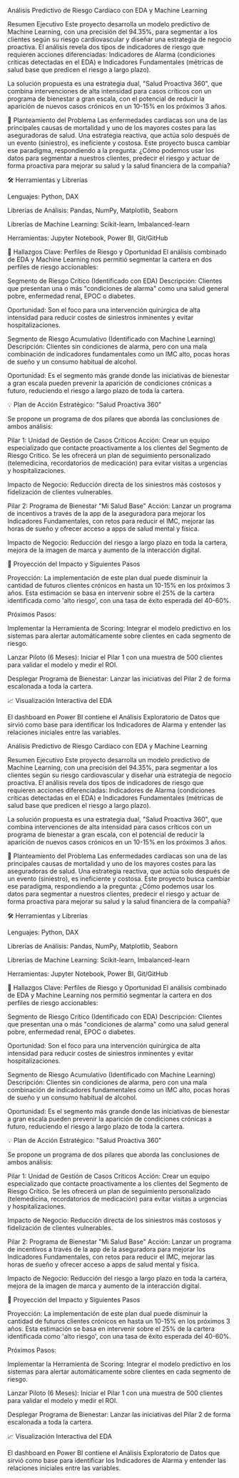 Análisis Predictivo de Riesgo Cardíaco con EDA y Machine Learning


Resumen Ejecutivo
Este proyecto desarrolla un modelo predictivo de Machine Learning, con una precisión del 94.35%, para segmentar a los clientes según su riesgo cardiovascular y diseñar una estrategia de negocio proactiva. El análisis revela dos tipos de indicadores de riesgo que requieren acciones diferenciadas: Indicadores de Alarma (condiciones críticas detectadas en el EDA) e Indicadores Fundamentales (métricas de salud base que predicen el riesgo a largo plazo).

La solución propuesta es una estrategia dual, "Salud Proactiva 360", que combina intervenciones de alta intensidad para casos críticos con un programa de bienestar a gran escala, con el potencial de reducir la aparición de nuevos casos crónicos en un 10-15% en los próximos 3 años.

🎯 Planteamiento del Problema
Las enfermedades cardíacas son una de las principales causas de mortalidad y uno de los mayores costes para las aseguradoras de salud. Una estrategia reactiva, que actúa solo después de un evento (siniestro), es ineficiente y costosa. Este proyecto busca cambiar ese paradigma, respondiendo a la pregunta: ¿Cómo podemos usar los datos para segmentar a nuestros clientes, predecir el riesgo y actuar de forma proactiva para mejorar su salud y la salud financiera de la compañía?


🛠️ Herramientas y Librerías

Lenguajes: Python, DAX

Librerías de Análisis: Pandas, NumPy, Matplotlib, Seaborn

Librerías de Machine Learning: Scikit-learn, Imbalanced-learn

Herramientas: Jupyter Notebook, Power BI, Git/GitHub

🔬 Hallazgos Clave: Perfiles de Riesgo y Oportunidad
El análisis combinado de EDA y Machine Learning nos permitió segmentar la cartera en dos perfiles de riesgo accionables:

Segmento de Riesgo Crítico (Identificado con EDA)
Descripción: Clientes que presentan una o más "condiciones de alarma" como una salud general pobre, enfermedad renal, EPOC o diabetes.

Oportunidad: Son el foco para una intervención quirúrgica de alta intensidad para reducir costes de siniestros inminentes y evitar hospitalizaciones.

Segmento de Riesgo Acumulativo (Identificado con Machine Learning)
Descripción: Clientes sin condiciones de alarma, pero con una mala combinación de indicadores fundamentales como un IMC alto, pocas horas de sueño y un consumo habitual de alcohol.

Oportunidad: Es el segmento más grande donde las iniciativas de bienestar a gran escala pueden prevenir la aparición de condiciones crónicas a futuro, reduciendo el riesgo a largo plazo de toda la cartera.


💡 Plan de Acción Estratégico: "Salud Proactiva 360"

Se propone un programa de dos pilares que aborda las conclusiones de ambos análisis:

Pilar 1: Unidad de Gestión de Casos Críticos
Acción: Crear un equipo especializado que contacte proactivamente a los clientes del Segmento de Riesgo Crítico. Se les ofrecerá un plan de seguimiento personalizado (telemedicina, recordatorios de medicación) para evitar visitas a urgencias y hospitalizaciones.

Impacto de Negocio: Reducción directa de los siniestros más costosos y fidelización de clientes vulnerables.

Pilar 2: Programa de Bienestar "Mi Salud Base"
Acción: Lanzar un programa de incentivos a través de la app de la aseguradora para mejorar los Indicadores Fundamentales, con retos para reducir el IMC, mejorar las horas de sueño y ofrecer acceso a apps de salud mental y física.

Impacto de Negocio: Reducción del riesgo a largo plazo en toda la cartera, mejora de la imagen de marca y aumento de la interacción digital.


🚀 Proyección del Impacto y Siguientes Pasos

Proyección: La implementación de este plan dual puede disminuir la cantidad de futuros clientes crónicos en hasta un 10-15% en los próximos 3 años. Esta estimación se basa en intervenir sobre el 25% de la cartera identificada como 'alto riesgo', con una tasa de éxito esperada del 40-60%.

Próximos Pasos:

Implementar la Herramienta de Scoring: Integrar el modelo predictivo en los sistemas para alertar automáticamente sobre clientes en cada segmento de riesgo.

Lanzar Piloto (6 Meses): Iniciar el Pilar 1 con una muestra de 500 clientes para validar el modelo y medir el ROI.

Desplegar Programa de Bienestar: Lanzar las iniciativas del Pilar 2 de forma escalonada a toda la cartera.


📈 Visualización Interactiva del EDA

El dashboard en Power BI contiene el Análisis Exploratorio de Datos que sirvió como base para identificar los Indicadores de Alarma y entender las relaciones iniciales entre las variables.

Análisis Predictivo de Riesgo Cardíaco con EDA y Machine Learning

Resumen Ejecutivo Este proyecto desarrolla un modelo predictivo de Machine Learning, con una precisión del 94.35%, para segmentar a los clientes según su riesgo cardiovascular y diseñar una estrategia de negocio proactiva. El análisis revela dos tipos de indicadores de riesgo que requieren acciones diferenciadas: Indicadores de Alarma (condiciones críticas detectadas en el EDA) e Indicadores Fundamentales (métricas de salud base que predicen el riesgo a largo plazo).

La solución propuesta es una estrategia dual, "Salud Proactiva 360", que combina intervenciones de alta intensidad para casos críticos con un programa de bienestar a gran escala, con el potencial de reducir la aparición de nuevos casos crónicos en un 10-15% en los próximos 3 años.

🎯 Planteamiento del Problema Las enfermedades cardíacas son una de las principales causas de mortalidad y uno de los mayores costes para las aseguradoras de salud. Una estrategia reactiva, que actúa solo después de un evento (siniestro), es ineficiente y costosa. Este proyecto busca cambiar ese paradigma, respondiendo a la pregunta: ¿Cómo podemos usar los datos para segmentar a nuestros clientes, predecir el riesgo y actuar de forma proactiva para mejorar su salud y la salud financiera de la compañía?

🛠️ Herramientas y Librerías

Lenguajes: Python, DAX

Librerías de Análisis: Pandas, NumPy, Matplotlib, Seaborn

Librerías de Machine Learning: Scikit-learn, Imbalanced-learn

Herramientas: Jupyter Notebook, Power BI, Git/GitHub

🔬 Hallazgos Clave: Perfiles de Riesgo y Oportunidad El análisis combinado de EDA y Machine Learning nos permitió segmentar la cartera en dos perfiles de riesgo accionables:

Segmento de Riesgo Crítico (Identificado con EDA) Descripción: Clientes que presentan una o más "condiciones de alarma" como una salud general pobre, enfermedad renal, EPOC o diabetes.

Oportunidad: Son el foco para una intervención quirúrgica de alta intensidad para reducir costes de siniestros inminentes y evitar hospitalizaciones.

Segmento de Riesgo Acumulativo (Identificado con Machine Learning) Descripción: Clientes sin condiciones de alarma, pero con una mala combinación de indicadores fundamentales como un IMC alto, pocas horas de sueño y un consumo habitual de alcohol.

Oportunidad: Es el segmento más grande donde las iniciativas de bienestar a gran escala pueden prevenir la aparición de condiciones crónicas a futuro, reduciendo el riesgo a largo plazo de toda la cartera.

💡 Plan de Acción Estratégico: "Salud Proactiva 360"

Se propone un programa de dos pilares que aborda las conclusiones de ambos análisis:

Pilar 1: Unidad de Gestión de Casos Críticos Acción: Crear un equipo especializado que contacte proactivamente a los clientes del Segmento de Riesgo Crítico. Se les ofrecerá un plan de seguimiento personalizado (telemedicina, recordatorios de medicación) para evitar visitas a urgencias y hospitalizaciones.

Impacto de Negocio: Reducción directa de los siniestros más costosos y fidelización de clientes vulnerables.

Pilar 2: Programa de Bienestar "Mi Salud Base" Acción: Lanzar un programa de incentivos a través de la app de la aseguradora para mejorar los Indicadores Fundamentales, con retos para reducir el IMC, mejorar las horas de sueño y ofrecer acceso a apps de salud mental y física.

Impacto de Negocio: Reducción del riesgo a largo plazo en toda la cartera, mejora de la imagen de marca y aumento de la interacción digital.

🚀 Proyección del Impacto y Siguientes Pasos

Proyección: La implementación de este plan dual puede disminuir la cantidad de futuros clientes crónicos en hasta un 10-15% en los próximos 3 años. Esta estimación se basa en intervenir sobre el 25% de la cartera identificada como 'alto riesgo', con una tasa de éxito esperada del 40-60%.

Próximos Pasos:

Implementar la Herramienta de Scoring: Integrar el modelo predictivo en los sistemas para alertar automáticamente sobre clientes en cada segmento de riesgo.

Lanzar Piloto (6 Meses): Iniciar el Pilar 1 con una muestra de 500 clientes para validar el modelo y medir el ROI.

Desplegar Programa de Bienestar: Lanzar las iniciativas del Pilar 2 de forma escalonada a toda la cartera.

📈 Visualización Interactiva del EDA

El dashboard en Power BI contiene el Análisis Exploratorio de Datos que sirvió como base para identificar los Indicadores de Alarma y entender las relaciones iniciales entre las variables.

